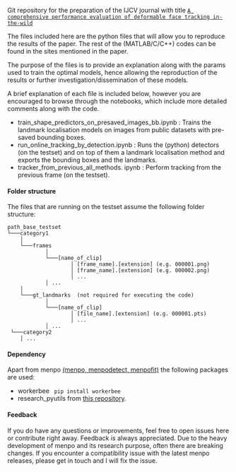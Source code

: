 Git repository for the preparation of the IJCV journal with title [`A comprehensive performance evaluation of deformable face tracking in-the-wild`](https://arxiv.org/abs/1603.06015)

The files included here are the python files that will allow you to reproduce the results of the paper. The rest of the (MATLAB/C/C++) codes can be found in the sites mentioned in the paper. 

The purpose of the files is to provide an explanation along with the params used to train the optimal models, hence allowing the reproduction of the results or further investigation/dissemination of these models.

A brief explanation of each file is included below, however you are encouraged to browse through the notebooks, which include more detailed comments along with the code. 

* train_shape_predictors_on_presaved_images_bb.ipynb : Trains the landmark localisation models on images from public datasets with pre-saved bounding boxes.
* run_online_tracking_by_detection.ipynb : Runs the (python) detectors (on the testset) and on top of them a landmark localisation method and exports the bounding boxes and the landmarks. 
* tracker_from_previous_all_methods. ipynb : Perform tracking from the previous frame (on the testset). 


#### **Folder structure**
The files that are running on the testset assume the following folder structure: 

```
path_base_testset
└───category1
    │
    └───frames
            │
            └───[name_of_clip]
                    │ [frame_name].[extension] (e.g. 000001.png)
                    │ [frame_name].[extension] (e.g. 000002.png)
                    │ ...
            │ ...
    │
    └───gt_landmarks  (not required for executing the code)
            │
            └───[name_of_clip]
                    │ [file_name].[extension] (e.g. 000001.pts)
                    │ ...
            │ ...
 └───category2
    │ ...
```

#### **Dependency**
Apart from menpo [(menpo, menpodetect, menpofit)](https://github.com/menpo/menpo) the following packages are used: 
* workerbee ``` pip install workerbee```
* research_pyutils from [this repository](https://github.com/grigorisg9gr/pyutils).

#### **Feedback**
If you do have any questions or improvements, feel free to open issues here or contribute right away. Feedback is always appreciated.
Due to the heavy development of menpo and its research purpose, often there are breaking changes. If you encounter a compatibility issue with the latest menpo releases, please get in touch and I will fix the issue. 

